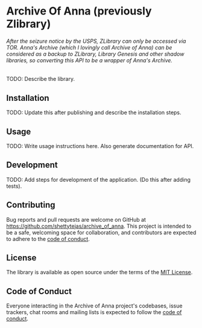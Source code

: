 # Archive Of Anna (previously Zlibrary)

###### After the seizure notice by the USPS, ZLibrary can only be accessed via TOR. Anna's Archive (which I lovingly call Archive of Anna) can be considered as a backup to ZLibrary, Library Genesis and other shadow libraries, so converting this API to be a wrapper of Anna's Archive.

TODO: Describe the library.

## Installation

TODO: Update this after publishing and describe the installation steps.

## Usage

TODO: Write usage instructions here. Also generate documentation for API.

## Development

TODO: Add steps for development of the application. (Do this after adding tests).

## Contributing

Bug reports and pull requests are welcome on GitHub at https://github.com/shettytejas/archive_of_anna. This project is intended to be a safe, welcoming space for collaboration, and contributors are expected to adhere to the [code of conduct](https://github.com/shettytejas/archive_of_anna/blob/master/CODE_OF_CONDUCT.md).

## License

The library is available as open source under the terms of the [MIT License](https://opensource.org/licenses/MIT).

## Code of Conduct

Everyone interacting in the Archive of Anna project's codebases, issue trackers, chat rooms and mailing lists is expected to follow the [code of conduct](https://github.com/shettytejas/archive_of_anna/blob/master/CODE_OF_CONDUCT.md).
